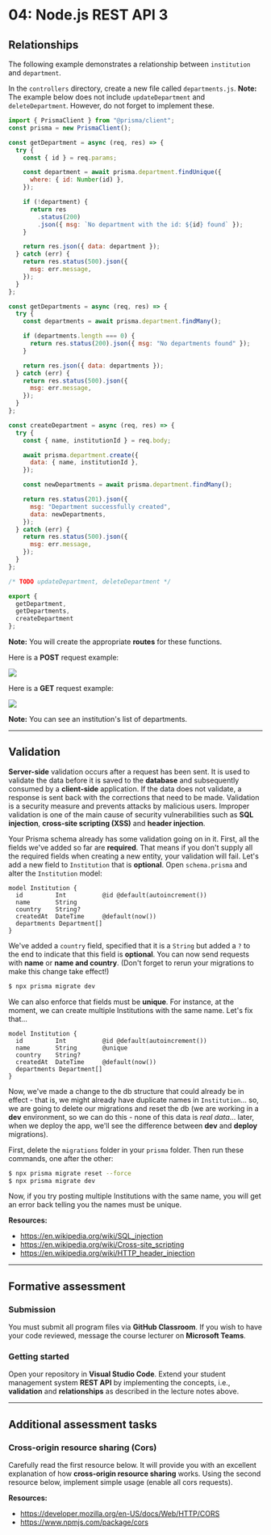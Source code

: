 # 04: Node.js REST API 3

## Relationships

The following example demonstrates a relationship between `institution` and `department`.

In the `controllers` directory, create a new file called `departments.js`. **Note:** The example below does not include `updateDepartment` and `deleteDepartment`. However, do not forget to implement these.

```javascript
import { PrismaClient } from "@prisma/client";
const prisma = new PrismaClient();

const getDepartment = async (req, res) => {
  try {
    const { id } = req.params;

    const department = await prisma.department.findUnique({
      where: { id: Number(id) },
    });

    if (!department) {
      return res
        .status(200)
        .json({ msg: `No department with the id: ${id} found` });
    }

    return res.json({ data: department });
  } catch (err) {
    return res.status(500).json({
      msg: err.message,
    });
  }
};

const getDepartments = async (req, res) => {
  try {
    const departments = await prisma.department.findMany();

    if (departments.length === 0) {
      return res.status(200).json({ msg: "No departments found" });
    }

    return res.json({ data: departments });
  } catch (err) {
    return res.status(500).json({
      msg: err.message,
    });
  }
};

const createDepartment = async (req, res) => {
  try {
    const { name, institutionId } = req.body;

    await prisma.department.create({
      data: { name, institutionId },
    });

    const newDepartments = await prisma.department.findMany();

    return res.status(201).json({
      msg: "Department successfully created",
      data: newDepartments,
    });
  } catch (err) {
    return res.status(500).json({
      msg: err.message,
    });
  }
};

/* TODO updateDepartment, deleteDepartment */

export {
  getDepartment,
  getDepartments,
  createDepartment
};
```

**Note:** You will create the appropriate **routes** for these functions. 

Here is a **POST** request example:

[](04-node-js-rest-api-2.md) ![](../resources/img/04-node-js-rest-api-2/04-node-js-rest-api-21.JPG)

Here is a **GET** request example:

[](04-node-js-rest-api-2.md) ![](../resources/img/04-node-js-rest-api-2/04-node-js-rest-api-22.JPG)

**Note:** You can see an institution's list of departments.

---

## Validation

**Server-side** validation occurs after a request has been sent. It is used to validate the data before it is saved to the **database** and subsequently consumed by a **client-side** application. If the data does not validate, a response is sent back with the corrections that need to be made. Validation is a security measure and prevents attacks by malicious users. Improper validation is one of the main cause of security vulnerabilities such as **SQL injection**, **cross-site scripting (XSS)** and **header injection**.

Your Prisma schema already has some validation going on in it. First, all the fields we've added so far are **required**. That means if you don't supply all the required fields when creating a new entity, your validation will fail. Let's add a new field to `Institution` that is **optional**. Open `schema.prisma` and alter the `Institution` model:

```
model Institution {
  id         Int          @id @default(autoincrement())
  name       String
  country    String?
  createdAt  DateTime     @default(now())
  departments Department[]
}
```

We've added a `country` field, specified that it is a `String` but added a `?` to the end to indicate that this field is **optional**. You can now send requests with **name** or **name and country**. (Don't forget to rerun your migrations to make this change take effect!)

```bash
$ npx prisma migrate dev
```

We can also enforce that fields must be **unique**. For instance, at the moment, we can create multiple Institutions with the same name. Let's fix that... 

```
model Institution {
  id         Int          @id @default(autoincrement())
  name       String       @unique
  country    String?
  createdAt  DateTime     @default(now())
  departments Department[]
}
```

Now, we've made a change to the db structure that could already be in effect - that is, we might already have duplicate names in `Institution`... so, we are going to delete our migrations and reset the db (we are working in a **dev** environment, so we can do this - none of this data is *real data*... later, when we deploy the app, we'll see the difference between **dev** and **deploy** migrations).

First, delete the `migrations` folder in your `prisma` folder. Then run these commands, one after the other:

```bash
$ npx prisma migrate reset --force
$ npx prisma migrate dev
```

Now, if you try posting multiple Institutions with the same name, you will get an error back telling you the names must be unique.

**Resources:** 
- <https://en.wikipedia.org/wiki/SQL_injection>
- <https://en.wikipedia.org/wiki/Cross-site_scripting>
- <https://en.wikipedia.org/wiki/HTTP_header_injection>

---

## Formative assessment

### Submission

You must submit all program files via **GitHub Classroom**. If you wish to have your code reviewed, message the course lecturer on **Microsoft Teams**. 

### Getting started

Open your repository in **Visual Studio Code**. Extend your student management system **REST API** by implementing the concepts, i.e., **validation** and **relationships** as described in the lecture notes above.

---

## Additional assessment tasks

### Cross-origin resource sharing (Cors)

Carefully read the first resource below. It will provide you with an excellent explanation of how **cross-origin resource sharing** works. Using the second resource below, implement simple usage (enable all cors requests). 

**Resources:**

- <https://developer.mozilla.org/en-US/docs/Web/HTTP/CORS>
- <https://www.npmjs.com/package/cors>
